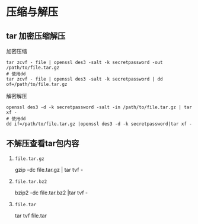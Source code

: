 # 压缩与解压

## tar 加密压缩解压

加密压缩

```shell
tar zcvf - file | openssl des3 -salt -k secretpassword -out /path/to/file.tar.gz
# 使用dd
tar zcvf - file | openssl des3 -salt -k secretpassword | dd of=/path/to/file.tar.gz
```

解密解压

```shell
openssl des3 -d -k secretpassword -salt -in /path/to/file.tar.gz | tar xf -
# 使用dd
dd if=/path/to/file.tar.gz |openssl des3 -d -k secretpassword|tar xf -
```

## 不解压查看tar包内容

1. `file.tar.gz`

    gzip -dc file.tar.gz | tar tvf -

2. `file.tar.bz2`

    bzip2 -dc file.tar.bz2 |tar tvf -

3. `file.tar`

    tar tvf file.tar

